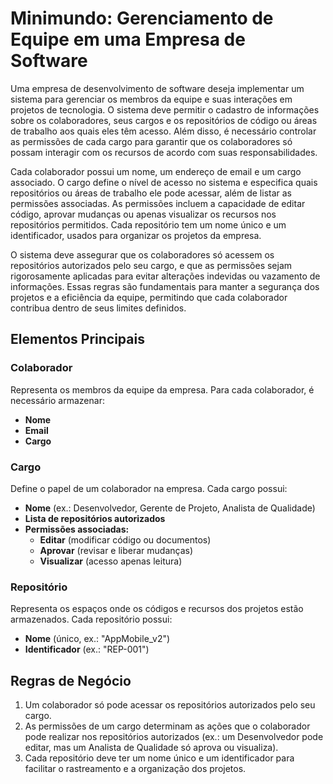 # Minimundo: Gerenciamento de Equipe em uma Empresa de Software

Uma empresa de desenvolvimento de software deseja implementar um sistema para gerenciar os membros da equipe e suas interações em projetos de tecnologia. O sistema deve permitir o cadastro de informações sobre os colaboradores, seus cargos e os repositórios de código ou áreas de trabalho aos quais eles têm acesso. Além disso, é necessário controlar as permissões de cada cargo para garantir que os colaboradores só possam interagir com os recursos de acordo com suas responsabilidades.

Cada colaborador possui um nome, um endereço de email e um cargo associado. O cargo define o nível de acesso no sistema e especifica quais repositórios ou áreas de trabalho ele pode acessar, além de listar as permissões associadas. As permissões incluem a capacidade de editar código, aprovar mudanças ou apenas visualizar os recursos nos repositórios permitidos. Cada repositório tem um nome único e um identificador, usados para organizar os projetos da empresa.

O sistema deve assegurar que os colaboradores só acessem os repositórios autorizados pelo seu cargo, e que as permissões sejam rigorosamente aplicadas para evitar alterações indevidas ou vazamento de informações. Essas regras são fundamentais para manter a segurança dos projetos e a eficiência da equipe, permitindo que cada colaborador contribua dentro de seus limites definidos.

## Elementos Principais

### Colaborador
Representa os membros da equipe da empresa. Para cada colaborador, é necessário armazenar:

- **Nome**
- **Email**
- **Cargo**

### Cargo
Define o papel de um colaborador na empresa. Cada cargo possui:

- **Nome** (ex.: Desenvolvedor, Gerente de Projeto, Analista de Qualidade)
- **Lista de repositórios autorizados**
- **Permissões associadas:**
  - **Editar** (modificar código ou documentos)
  - **Aprovar** (revisar e liberar mudanças)
  - **Visualizar** (acesso apenas leitura)

### Repositório
Representa os espaços onde os códigos e recursos dos projetos estão armazenados. Cada repositório possui:

- **Nome** (único, ex.: "AppMobile_v2")
- **Identificador** (ex.: "REP-001")

## Regras de Negócio

1. Um colaborador só pode acessar os repositórios autorizados pelo seu cargo.
2. As permissões de um cargo determinam as ações que o colaborador pode realizar nos repositórios autorizados (ex.: um Desenvolvedor pode editar, mas um Analista de Qualidade só aprova ou visualiza).
3. Cada repositório deve ter um nome único e um identificador para facilitar o rastreamento e a organização dos projetos.
